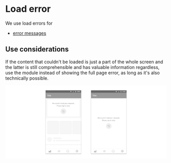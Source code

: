# Load error

We use load errors for

* [error messages](../../feedback-scenarios/error-scenario.md)

## Use considerations

If the content that couldn't be loaded is just a part of the whole screen and the latter is still comprehensible and has valuable information regardless, use the module instead of showing the full page error, as long as it's also technically possible.

![](../../../../.gitbook/assets/android_loaderror.jpg)

